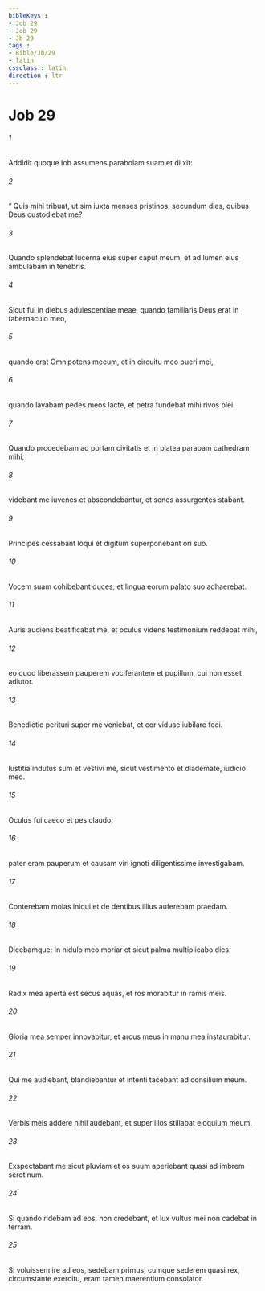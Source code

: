 ```yaml
---
bibleKeys : 
- Job 29
- Job 29
- Jb 29
tags : 
- Bible/Jb/29
- latin
cssclass : latin
direction : ltr
---
```


# Job 29

###### 1
Addidit quoque Iob assumens parabolam suam et di xit:
###### 2
“ Quis mihi tribuat, ut sim iuxta menses pristinos, secundum dies, quibus Deus custodiebat me?
###### 3
Quando splendebat lucerna eius super caput meum, et ad lumen eius ambulabam in tenebris.
###### 4
Sicut fui in diebus adulescentiae meae, quando familiaris Deus erat in tabernaculo meo,
###### 5
quando erat Omnipotens mecum, et in circuitu meo pueri mei,
###### 6
quando lavabam pedes meos lacte, et petra fundebat mihi rivos olei.
###### 7
Quando procedebam ad portam civitatis et in platea parabam cathedram mihi,
###### 8
videbant me iuvenes et abscondebantur, et senes assurgentes stabant.
###### 9
Principes cessabant loqui et digitum superponebant ori suo.
###### 10
Vocem suam cohibebant duces, et lingua eorum palato suo adhaerebat.
###### 11
Auris audiens beatificabat me, et oculus videns testimonium reddebat mihi,
###### 12
eo quod liberassem pauperem vociferantem et pupillum, cui non esset adiutor.
###### 13
Benedictio perituri super me veniebat, et cor viduae iubilare feci.
###### 14
Iustitia indutus sum et vestivi me, sicut vestimento et diademate, iudicio meo.
###### 15
Oculus fui caeco et pes claudo;
###### 16
pater eram pauperum et causam viri ignoti diligentissime investigabam.
###### 17
Conterebam molas iniqui et de dentibus illius auferebam praedam.
###### 18
Dicebamque: In nidulo meo moriar et sicut palma multiplicabo dies.
###### 19
Radix mea aperta est secus aquas, et ros morabitur in ramis meis.
###### 20
Gloria mea semper innovabitur, et arcus meus in manu mea instaurabitur.
###### 21
Qui me audiebant, blandiebantur et intenti tacebant ad consilium meum.
###### 22
Verbis meis addere nihil audebant, et super illos stillabat eloquium meum.
###### 23
Exspectabant me sicut pluviam et os suum aperiebant quasi ad imbrem serotinum.
###### 24
Si quando ridebam ad eos, non credebant, et lux vultus mei non cadebat in terram.
###### 25
Si voluissem ire ad eos, sedebam primus; cumque sederem quasi rex, circumstante exercitu, eram tamen maerentium consolator.
